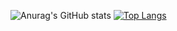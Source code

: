 ![Anurag's GitHub stats](https://github-readme-stats.vercel.app/api?username=gustavoUlisses&show_icons=true&theme=tokyonight)
[![Top Langs](https://github-readme-stats.vercel.app/api/top-langs/?username=gustavoUlisses&layout=compact)](https://github.com/anuraghazra/github-readme-stats)
